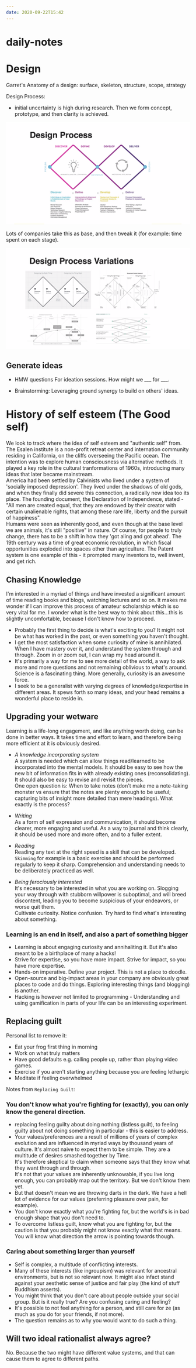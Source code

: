 ```yaml
---
date: 2020-09-22T15:42
---
```


# daily-notes

# Design

Garret's Anatomy of a design: surface, skeleton, structure, scope, strategy

Design Process:
- initial uncertainty is high during research. Then we form concept, prototype, and then clarity is achieved.

![Design Process](static/design_process.png)

Lots of companies take this as base, and then tweak it (for example: time spent on each stage).

![Design Process variations](static/design_process_variation.png)


## Generate ideas

* HMW questions
For ideation sessions.
How might we ___ for ___.

* Brainstorming: Leveraging ground synergy to build on others' ideas.


# History of self esteem (The Good self)
We look to track where the idea of self esteem and "authentic self" from. 
The Esalen institute is a non-profit retreat center and internation community residing in California, on the cliffs overseeing the Pacific ocean. The intention was to explore human consciousness via alternative methods. It played a key role in the cultural tranformations of 1960s, introducing many ideas that later became mainstream.  
America had been settled by Calvinists who lived under a system of 'socially imposed depression'. They lived under the shadows of old gods, and when they finally did severe this connection, a radically new idea too its place. The founding document, the Declaration of Independence, stated - "All men are created equal, that they are endowed by their creator with certain unalienable rights, that among these rare life, liberty and the pursuit of happiness".  
Humans were seen as inherently good, and even though at the base level we are animals, it's still "positive" in nature. 
Of course, for people to truly change, there has to be a shift in how they 'got aling and got ahead'. The 19th century was a time of great economic revolution, in which fiscal opportunities exploded into spaces other than agriculture. The Patent system is one example of this - it prompted many inventors to, well invent, and get rich.


## Chasing Knowledge
I'm interested in a myriad of things and have invested a significant amount of time reading books and blogs, watching lectures and so on. It makes me wonder if I can improve this process of amateur scholarship which is so very vital for me. I wonder what is the best way to think about this...this is slightly uncomfortable, because I don't know how to proceed.
- Probably the first thing to decide is what's exciting to you? It might not be what has worked in the past, or even something you haven't thought.
- I get the most satisfaction when some curiosity of mine is annihilated. When I have mastery over it, and understand the system through and through. Zoom in or zoom out, I can wrap my head around it. 
- It's primarily a way for me to see more detail of the world, a way to ask more and more questions and not remaining oblivious to what's around. Science is a fascinating thing. More generally, curiosity is an awesome force. 
- I seek to be a generalist with varying degrees of knowledge/expertise in different areas. It spews forth so many ideas, and your head remains a wonderful place to reside in.


## Upgrading your wetware
Learning is a life-long engagement, and like anything worth doing, can be done in better ways. It takes time and effort to learn, and therefore being more efficient at it is obviously desired.
- *A knowledge incorporating system*  
A system is needed which can allow things read/learned to be incorporated into the mental models. It should be easy to see how the new bit of information fits in with already existing ones (reconsolidating). It should also be easy to revise and revisit the pieces.  
One open question is: When to take notes (don't make me a note-taking monster vs ensure that the notes are plenty enough to be useful; capturing bits of insight more detailed than mere headings). What exactly is the process?

- *Writing*  
As a form of self expression and communication, it should become clearer, more engaging and useful. As a way to journal and think clearly, it should be used more and more often, and to a fuller extent.
- *Reading*  
Reading any text at the right speed is a skill that can be developed. `Skimming` for example is a basic exercise and should be performed regularly to keep it sharp. Comprehension and understanding needs to be deliberately practiced as well.
- *Being ferociously interested*  
It's necessary to be interested in what you are working on. Slogging your way through with stubborn willpower is suboptimal, and will breed discontent, leading you to become suspicious of your endeavors, or worse quit them.   
Cultivate curiosity. Notice confusion. Try hard to find what's interesting about something.


### Learning is an end in itself, and also a part of something bigger
- Learning is about engaging curiosity and annihaliting it. But it's also meant to be a birthplace of many a hacks!
- Strive for expertise, so you have more impact. Strive for impact, so you have more expertise.
- Hands-on imperative. Define your project. This is not a place to doodle.
- Open-source and big-impact areas in your company are obviously great places to code and do things. Exploring interesting things (and blogging) is another.
- Hacking is however not limited to programming - Understanding and using gamification in parts of your life can be an interesting experiment.


## Replacing guilt
Personal list to remove it:
- Eat your frog first thing in morning
- Work on what truly matters
- Have good defaults e.g. calling people up, rather than playing video games.
- Exercise if you aren't starting anything because you are feeling lethargic
- Meditate if feeling overwhelmed

Notes from `Replacing Guilt`:

### You don't know what you're fighting for (exactly), you can only know the general direction.

- replacing feeling guilty about doing nothing (listless guilt), to feeling guilty about not doing something in particular - this is easier to address.
- Your values/preferences are a result of millions of years of complex evolution and are influenced in myriad ways by thousand years of culture. It's almost naive to expect them to be simple. They are a multitude of desires smashed together by Time.  
It's therefore skeptical to claim when someone says that they know what they want through and through.  
It's not that your values are inherently unknowable, if you live long enough, you can probably map out the territory. But we don't know them yet.
- But that doesn't mean we are throwing darts in the dark. We have a hell lot of evidence for our values (preferring pleasure over pain, for example). 
- You don't know exactly what you're fighting for, but the world's is in bad enough shape that you don't need to.
- To overcome listless guilt, know what you are fighting for, but the caution is that you probably might not know exactly what that means. You will know what direction the arrow is pointing towards though.


### Caring about something larger than yourself
- Self is complex, a multitude of conflicting interests.
- Many of these interests (like ingroupism) was relevant for ancestral environments, but is not so relevant now. It might also infact stand against your aesthetic sense of justice and fair play (the kind of stuff Buddhism asserts).
- You might think that you don't care about people outside your social group. But is it really true? Are you confusing caring and feeling?
- It's possible to not feel anything for a person, and still care for ze (as much as you do for your friends, if not more).
- The question remains as to why you would want to do such a thing. 


## Will two ideal rationalist always agree?
No. Because the two might have different value systems, and that can cause them to agree to different paths. 
